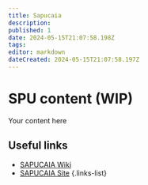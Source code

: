 ```yaml
---
title: Sapucaia
description: 
published: 1
date: 2024-05-15T21:07:58.198Z
tags: 
editor: markdown
dateCreated: 2024-05-15T21:07:58.197Z
---
```


# SPU content (WIP)
Your content here

## Useful links

- [SAPUCAIA Wiki](/Beamlines/Sapucaia/spu_intro)
- [SAPUCAIA Site](https://lnls.cnpem.br/grupos/sapucaia/)
{.links-list}